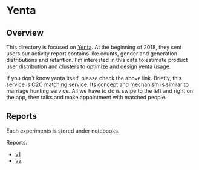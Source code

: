 # Yenta

## Overview 
This directory is focused on [Yenta](https://yenta.talentbase.io/yenta).
At the beginning of 2018, they sent users our activity report contains like counts, gender and generation distributions and retantion. I'm interested in this data to estimate product user distribution and clusters to optimize and design yenta usage. 

If you don't know yenta itself, please check the above link. Briefly, this service is C2C matching service. Its concept and mechanism is similar to marriage hunting service. All we have to do is swipe to the left and right on the app, then talks and make appointment with matched people. 

## Reports 
Each experiments is stored under notebooks.

Reports: 
- [v1](https://note.mu/hayata_yamamoto/n/n93095d04c5a5)
- [v2](https://note.mu/hayata_yamamoto/n/na881c63a603a)
